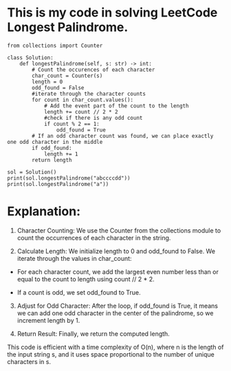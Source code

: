 # This is my code in solving LeetCode Longest Palindrome.

```
from collections import Counter

class Solution:
    def longestPalindrome(self, s: str) -> int:
        # Count the occurences of each character
        char_count = Counter(s)
        length = 0
        odd_found = False
        #iterate through the character counts
        for count in char_count.values():
            # Add the event part of the count to the length
            length += count // 2 * 2
            #check if there is any odd count
            if count % 2 == 1:
                odd_found = True
        # If an odd character count was found, we can place exactly one odd character in the middle
        if odd_found:
            length += 1
        return length
    
sol = Solution()
print(sol.longestPalindrome("abccccdd"))
print(sol.longestPalindrome("a"))
```

# Explanation:

1. Character Counting: We use the Counter from the collections module to count the occurrences of each character in the string.

2. Calculate Length: We initialize length to 0 and odd_found to False. We iterate through the values in char_count:

  - For each character count, we add the largest even number less than or equal to the count to length using count // 2 * 2.

  - If a count is odd, we set odd_found to True.

3. Adjust for Odd Character: After the loop, if odd_found is True, it means we can add one odd character in the center of the palindrome, so we increment length by 1.

4. Return Result: Finally, we return the computed length.

This code is efficient with a time complexity of O(n), where n is the length of the input string s, and it uses space proportional to the number of unique characters in s.
